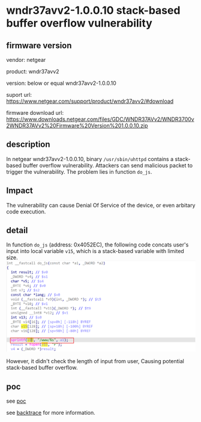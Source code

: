 # wndr37avv2-1.0.0.10 stack-based buffer overflow vulnerability
## firmware version
vendor: netgear

product: wndr37avv2

version: below or equal wndr37avv2-1.0.0.10

suport url: https://www.netgear.com/support/product/wndr37avv2/#download

firmware download url: https://www.downloads.netgear.com/files/GDC/WNDR37AVv2/WNDR3700v2WNDR37AVv2%20Firmware%20Version%201.0.0.10.zip

## description
In netgear wndr37avv2-1.0.0.10, binary `/usr/sbin/uhttpd` contains a stack-based buffer overflow vulnerability. Attackers can send malicious packet to trigger the vulnerability. The problem lies in function `do_js`.

## Impact
The vulnerability can cause Denial Of Service of the device, or even arbitary code execution.

## detail
In function `do_js` (address: 0x4052EC), the following code concats user's input into local variable `v15`, which is a stack-based variable with limited size.
![alt text](image.png)


However, it didn't check the length of input from user, Causing potential stack-based buffer overflow. 



## poc
see [poc](./poc)

see [backtrace](./backtrace) for more information.

